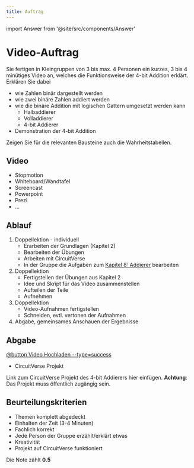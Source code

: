 ```yaml
---
title: Auftrag
---
```


import Answer from '@site/src/components/Answer'

# Video-Auftrag

Sie fertigen in Kleingruppen von 3 bis max. 4 Personen ein kurzes, 3 bis 4 minütiges Video an, welches die Funktionsweise der 4-bit Addition erklärt. Erklären Sie dabei
- wie Zahlen binär dargestellt werden
- wie zwei binäre Zahlen addiert werden
- wie die binäre Addition mit logischen Gattern umgesetzt werden kann
  - Halbaddierer
  - Volladdierer
  - 4-bit Addierer
- Demonstration der 4-bit Addition

Zeigen Sie für die relevanten Bausteine auch die Wahrheitstabellen.

## Video

- Stopmotion
- Whiteboard/Wandtafel
- Screencast
- Powerpoint
- Prezi
- ...

## Ablauf
1. Doppellektion - individuell
   - Erarbeiten der Grundlagen (Kapitel 2)
   - Bearbeiten der Übungen
   - Arbeiten mit CircuitVerse
   - In der Gruppe die Aufgaben zum [Kapitel 8: Addierer](./08-adder.md#aufgabe-4-bit-addierer) bearbeiten
2. Doppellektion
   - Fertigstellen der Übungen aus Kapitel 2
   - Idee und Skript für das Video zusammenstellen
   - Aufteilen der Teile
   - Aufnehmen
3. Doppellektion
   - Video-Aufnahmen fertigstellen
   - Schneiden, evtl. vertonen der Aufnahmen
4. Abgabe, gemeinsames Anschauen der Ergebnisse


## Abgabe

[@button Video Hochladen --type=success](https://erzbe-my.sharepoint.com/:f:/g/personal/balthasar_hofer_gbsl_ch/EpXVr0g1RvdJhgKHCwFPBRsBQXv4dccZOA8K8YAhrH0KpA)

- CircuitVerse Projekt

Link zum CircuitVerse Projekt des 4-bit Addierers hier einfügen. **Achtung**: Das Projekt muss öffentlich zugängig sein.

<Answer type="text" webKey="9a26f836-e970-46b6-a7c4-bc568443ff43" />

## Beurteilungskriterien

- Themen komplett abgedeckt
- Einhalten der Zeit (3-4 Minuten)
- Fachlich korrekt
- Jede Person der Gruppe erzählt/erklärt etwas
- Kreativität
- Projekt auf CircuitVerse funktioniert

Die Note zählt **0.5**